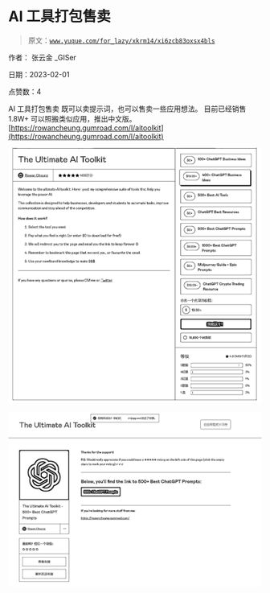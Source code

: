 # AI 工具打包售卖

> 原文：[`www.yuque.com/for_lazy/xkrm14/xi6zcb83oxsx4bls`](https://www.yuque.com/for_lazy/xkrm14/xi6zcb83oxsx4bls)



作者： 张云金 _GISer 

日期：2023-02-01 

点赞数：4 

AI 工具打包售卖 既可以卖提示词，也可以售卖一些应用想法。 目前已经销售 1.8W+ 可以照搬类似应用，推出中文版。[https://rowancheung.gumroad.com/l/aitoolkit](https://rowancheung.gumroad.com/l/aitoolkit) 

![](img/df65082a974467db230516a492eb78bb.png)  

![](img/3041f3f33e544e1558bdb817ad27dd6b.png) 


